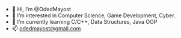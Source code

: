 - 👋 Hi, I’m @OdedMayost
- 👀 I’m interested in Computer Science, Game Development, Cyber.
- 🌱 I’m currently learning C/C++, Data Structures, Java OOP
- 📫 odedmayost@gmail.com

<!---
OdedMayost/OdedMayost is a ✨ special ✨ repository because its `README.md` (this file) appears on your GitHub profile.
You can click the Preview link to take a look at your changes.
--->
